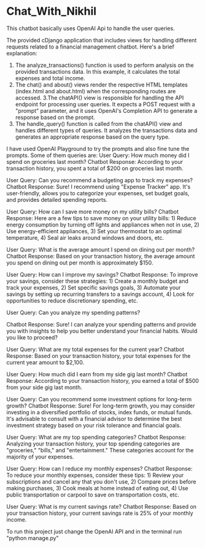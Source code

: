 # Chat_With_Nikhil

This chatbot basically uses OpenAI Api to handle the user queries.

The provided cDjango application that includes views for handling different requests related to a financial management chatbot. Here's a brief explanation:
1. The analyze_transactions() function is used to perform analysis on the provided transactions data. In this example, it calculates the total expenses and total income.
2. The chat() and about() views render the respective HTML templates (index.html and about.html) when the corresponding routes are accessed.
3.The chatAPI() view is responsible for handling the API endpoint for processing user queries. It expects a POST request with a "prompt" parameter, and it uses OpenAI's Completion API to generate a response based on the prompt.
4. The handle_query() function is called from the chatAPI() view and handles different types of queries. It analyzes the transactions data and generates an appropriate response based on the query type.

I have used OpenAI Playground to try the prompts and also fine tune the prompts. Some of them queries are:
User Query: How much money did I spend on groceries last month?
Chatbot Response: According to your transaction history, you spent a total of $200 on groceries last month.

User Query: Can you recommend a budgeting app to track my expenses?
Chatbot Response: Sure! I recommend using "Expense Tracker" app. It's user-friendly, allows you to categorize your expenses, set budget goals, and provides detailed spending reports.

User Query: How can I save more money on my utility bills?
Chatbot Response: Here are a few tips to save money on your utility bills: 1) Reduce energy consumption by turning off lights and appliances when not in use, 2) Use energy-efficient appliances, 3) Set your thermostat to an optimal temperature, 4) Seal air leaks around windows and doors, etc.

User Query: What is the average amount I spend on dining out per month?
Chatbot Response: Based on your transaction history, the average amount you spend on dining out per month is approximately $150.

User Query: How can I improve my savings?
Chatbot Response: To improve your savings, consider these strategies: 1) Create a monthly budget and track your expenses, 2) Set specific savings goals, 3) Automate your savings by setting up recurring transfers to a savings account, 4) Look for opportunities to reduce discretionary spending, etc.

User Query: Can you analyze my spending patterns?

Chatbot Response: Sure! I can analyze your spending patterns and provide you with insights to help you better understand your financial habits. Would you like to proceed?

User Query: What are my total expenses for the current year?
Chatbot Response: Based on your transaction history, your total expenses for the current year amount to $2,100.

User Query: How much did I earn from my side gig last month?
Chatbot Response: According to your transaction history, you earned a total of $500 from your side gig last month.

User Query: Can you recommend some investment options for long-term growth?
Chatbot Response: Sure! For long-term growth, you may consider investing in a diversified portfolio of stocks, index funds, or mutual funds. It's advisable to consult with a financial advisor to determine the best investment strategy based on your risk tolerance and financial goals.

User Query: What are my top spending categories?
Chatbot Response: Analyzing your transaction history, your top spending categories are "groceries," "bills," and "entertainment." These categories account for the majority of your expenses.

User Query: How can I reduce my monthly expenses?
Chatbot Response: To reduce your monthly expenses, consider these tips: 1) Review your subscriptions and cancel any that you don't use, 2) Compare prices before making purchases, 3) Cook meals at home instead of eating out, 4) Use public transportation or carpool to save on transportation costs, etc.

User Query: What is my current savings rate?
Chatbot Response: Based on your transaction history, your current savings rate is 25% of your monthly income.

To run this project just change the OpenAI API and in the terminal run "python manage.py"


